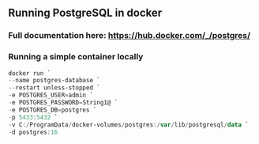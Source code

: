 ## Running PostgreSQL in docker

### Full documentation here: https://hub.docker.com/_/postgres/

### Running a simple container locally

```powershell
docker run `
--name postgres-database `
--restart unless-stopped `
-e POSTGRES_USER=admin `
-e POSTGRES_PASSWORD=String1@ `
-e POSTGRES_DB=postgres `
-p 5433:5432 `
-v C:/ProgramData/docker-volumes/postgres:/var/lib/postgresql/data `
-d postgres:16
```
